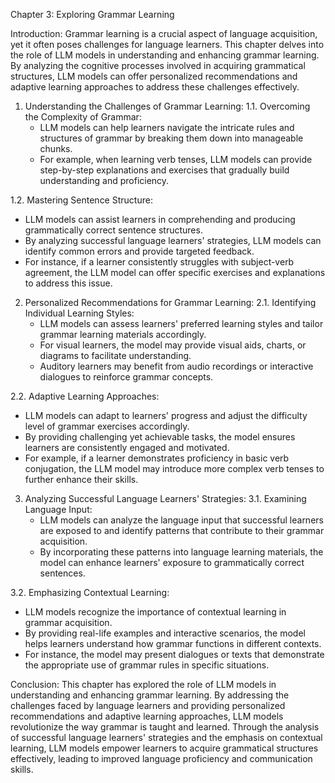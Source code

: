 Chapter 3: Exploring Grammar Learning

Introduction:
Grammar learning is a crucial aspect of language acquisition, yet it often poses challenges for language learners. This chapter delves into the role of LLM models in understanding and enhancing grammar learning. By analyzing the cognitive processes involved in acquiring grammatical structures, LLM models can offer personalized recommendations and adaptive learning approaches to address these challenges effectively.

1. Understanding the Challenges of Grammar Learning:
1.1. Overcoming the Complexity of Grammar:
   - LLM models can help learners navigate the intricate rules and structures of grammar by breaking them down into manageable chunks.
   - For example, when learning verb tenses, LLM models can provide step-by-step explanations and exercises that gradually build understanding and proficiency.

1.2. Mastering Sentence Structure:
   - LLM models can assist learners in comprehending and producing grammatically correct sentence structures.
   - By analyzing successful language learners' strategies, LLM models can identify common errors and provide targeted feedback.
   - For instance, if a learner consistently struggles with subject-verb agreement, the LLM model can offer specific exercises and explanations to address this issue.

2. Personalized Recommendations for Grammar Learning:
2.1. Identifying Individual Learning Styles:
   - LLM models can assess learners' preferred learning styles and tailor grammar learning materials accordingly.
   - For visual learners, the model may provide visual aids, charts, or diagrams to facilitate understanding.
   - Auditory learners may benefit from audio recordings or interactive dialogues to reinforce grammar concepts.

2.2. Adaptive Learning Approaches:
   - LLM models can adapt to learners' progress and adjust the difficulty level of grammar exercises accordingly.
   - By providing challenging yet achievable tasks, the model ensures learners are consistently engaged and motivated.
   - For example, if a learner demonstrates proficiency in basic verb conjugation, the LLM model may introduce more complex verb tenses to further enhance their skills.

3. Analyzing Successful Language Learners' Strategies:
3.1. Examining Language Input:
   - LLM models can analyze the language input that successful learners are exposed to and identify patterns that contribute to their grammar acquisition.
   - By incorporating these patterns into language learning materials, the model can enhance learners' exposure to grammatically correct sentences.

3.2. Emphasizing Contextual Learning:
   - LLM models recognize the importance of contextual learning in grammar acquisition.
   - By providing real-life examples and interactive scenarios, the model helps learners understand how grammar functions in different contexts.
   - For instance, the model may present dialogues or texts that demonstrate the appropriate use of grammar rules in specific situations.

Conclusion:
This chapter has explored the role of LLM models in understanding and enhancing grammar learning. By addressing the challenges faced by language learners and providing personalized recommendations and adaptive learning approaches, LLM models revolutionize the way grammar is taught and learned. Through the analysis of successful language learners' strategies and the emphasis on contextual learning, LLM models empower learners to acquire grammatical structures effectively, leading to improved language proficiency and communication skills.